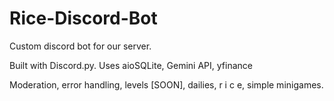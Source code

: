 # Rice-Discord-Bot

Custom discord bot for our server.

Built with Discord.py. Uses aioSQLite, Gemini API, yfinance

Moderation, error handling, levels \[SOON\], dailies, r i c e, simple minigames.
